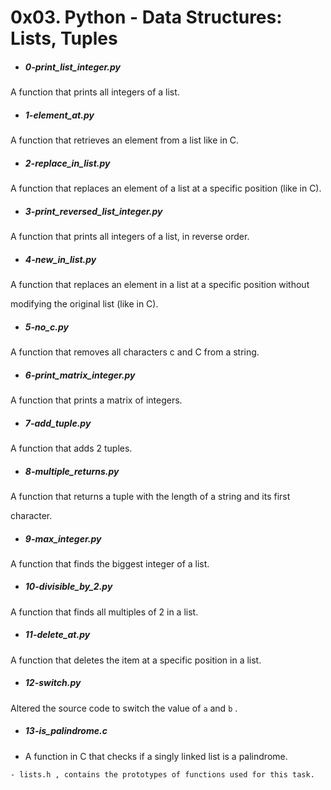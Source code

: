 # 0x03. Python - Data Structures: Lists, Tuples

- ##### 0-print_list_integer.py

A function that prints all integers of a list.



- ##### 1-element_at.py

A function that retrieves an element from a list like in C.



- ##### 2-replace_in_list.py

A function that replaces an element of a list at a specific position (like in C).



- ##### 3-print_reversed_list_integer.py

A function that prints all integers of a list, in reverse order.



- ##### 4-new_in_list.py

A function that replaces an element in a list at a specific position without

 modifying the original list (like in C).



 - ##### 5-no_c.py

 A function that removes all characters c and C from a string.



 - ##### 6-print_matrix_integer.py

 A function that prints a matrix of integers.



 - ##### 7-add_tuple.py

 A function that adds 2 tuples.



 - ##### 8-multiple_returns.py

 A function that returns a tuple with the length of a string and its first

  character.



  - ##### 9-max_integer.py

  A function that finds the biggest integer of a list.



  - ##### 10-divisible_by_2.py

  A function that finds all multiples of 2 in a list.



  - ##### 11-delete_at.py

  A function that deletes the item at a specific position in a list.



  - ##### 12-switch.py

  Altered the source code to switch the value of `a` and `b` .



  - ##### 13-is_palindrome.c

   - A function in C that checks if a singly linked list is a palindrome.

    - lists.h , contains the prototypes of functions used for this task.
